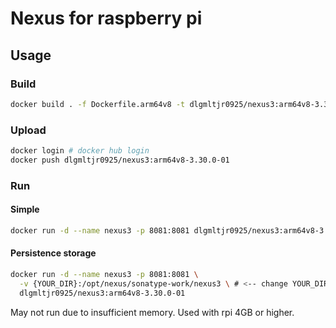 # Nexus for raspberry pi

## Usage

### Build

```bash
docker build . -f Dockerfile.arm64v8 -t dlgmltjr0925/nexus3:arm64v8-3.30.0-01
```

### Upload

```bash
docker login # docker hub login
docker push dlgmltjr0925/nexus3:arm64v8-3.30.0-01
```

### Run

#### Simple

```bash
docker run -d --name nexus3 -p 8081:8081 dlgmltjr0925/nexus3:arm64v8-3.30.0-01
```

#### Persistence storage

```bash
docker run -d --name nexus3 -p 8081:8081 \
  -v {YOUR_DIR}:/opt/nexus/sonatype-work/nexus3 \ # <-- change YOUR_DIR to your data dir
  dlgmltjr0925/nexus3:arm64v8-3.30.0-01
```

May not run due to insufficient memory. Used with rpi 4GB or higher.
